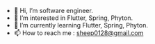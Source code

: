 - 👋 Hi, I’m software engineer.
- 👀 I’m interested in Flutter, Spring, Phyton.
- 🌱 I’m currently learning Flutter, Spring, Phyton.
- 📫 How to reach me : sheep0128@gmail.com

<!---
sheep0128/sheep0128 is a ✨ special ✨ repository because its `README.md` (this file) appears on your GitHub profile.
You can click the Preview link to take a look at your changes.
--->
